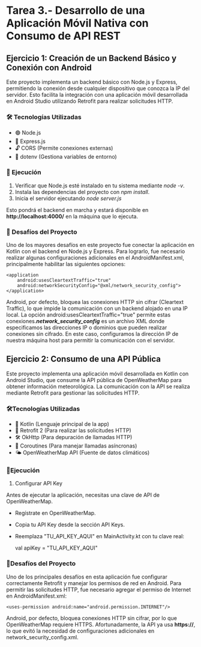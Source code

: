 # Tarea 3.- Desarrollo de una Aplicación Móvil Nativa con Consumo de API REST

## Ejercicio 1: Creación de un Backend Básico y Conexión con Android

Este proyecto implementa un backend básico con Node.js y Express, permitiendo la conexión desde cualquier dispositivo que conozca la IP del servidor. Esto facilita la integración con una aplicación móvil desarrollada en Android Studio utilizando Retrofit para realizar solicitudes HTTP.

### 🛠️ Tecnologías Utilizadas

- 🟢 Node.js
- 🚀 Express.js
- 🔓 CORS (Permite conexiones externas)
- 📄 dotenv (Gestiona variables de entorno)

### 🚀 Ejecución

1. Verificar que Node.js esté instalado en tu sistema mediante _node -v_.
2. Instala las dependencias del proyecto con _npm install_.
3. Inicia el servidor ejecutando _node server.js_

Esto pondrá el backend en marcha y estará disponible en **http://localhost:4000/** en la máquina que lo ejecuta.

### 🚧 Desafíos del Proyecto

Uno de los mayores desafíos en este proyecto fue conectar la aplicación en Kotlin con el backend en Node.js y Express. Para lograrlo, fue necesario realizar algunas configuraciones adicionales en el AndroidManifest.xml, principalmente habilitar las siguientes opciones:

    <application
        android:usesCleartextTraffic="true"
        android:networkSecurityConfig="@xml/network_security_config">
    </application>

Android, por defecto, bloquea las conexiones HTTP sin cifrar (Cleartext Traffic), lo que impide la comunicación con un backend alojado en una IP local. La opción android:usesCleartextTraffic="true" permite estas conexiones.**_network_security_config_** es un archivo XML donde especificamos las direcciones IP o dominios que pueden realizar conexiones sin cifrado. En este caso, configuramos la dirección IP de nuestra máquina host para permitir la comunicación con el servidor.

## Ejercicio 2: Consumo de una API Pública

Este proyecto implementa una aplicación móvil desarrollada en Kotlin con Android Studio, que consume la API pública de OpenWeatherMap para obtener información meteorológica. La comunicación con la API se realiza mediante Retrofit para gestionar las solicitudes HTTP.

### 🛠️Tecnologías Utilizadas

- 🤖 Kotlin (Lenguaje principal de la app)
- 📡 Retrofit 2 (Para realizar las solicitudes HTTP)
- 🛠️ OkHttp (Para depuración de llamadas HTTP)
- 🔄 Coroutines (Para manejar llamadas asíncronas)
- 🌤️ OpenWeatherMap API (Fuente de datos climáticos)

### 🚀Ejecución

1. Configurar API Key

Antes de ejecutar la aplicación, necesitas una clave de API de OpenWeatherMap.

- Regístrate en OpenWeatherMap.
- Copia tu API Key desde la sección API Keys.
- Reemplaza "TU_API_KEY_AQUI" en MainActivity.kt con tu clave real:

  val apiKey = "TU_API_KEY_AQUI"

### 🚧Desafíos del Proyecto

Uno de los principales desafíos en esta aplicación fue configurar correctamente Retrofit y manejar los permisos de red en Android. Para permitir las solicitudes HTTP, fue necesario agregar el permiso de Internet en AndroidManifest.xml:

    <uses-permission android:name="android.permission.INTERNET"/>

Android, por defecto, bloquea conexiones HTTP sin cifrar, por lo que OpenWeatherMap requiere HTTPS. Afortunadamente, la API ya usa **https://**, lo que evitó la necesidad de configuraciones adicionales en network_security_config.xml.
